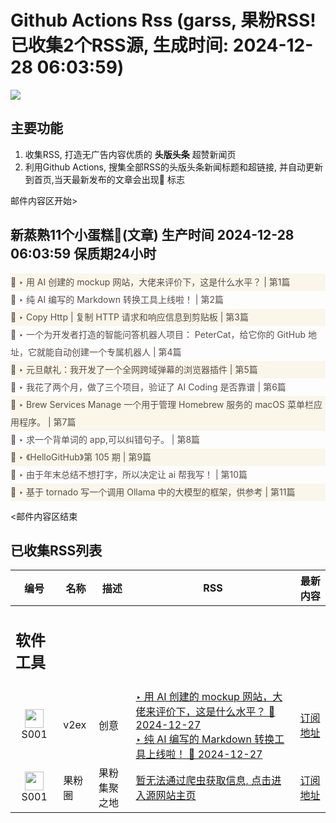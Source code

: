 # Github Actions Rss (garss, 果粉RSS! 已收集2个RSS源, 生成时间: 2024-12-28 06:03:59)

![](https://cdn.jsdelivr.net/gh/xinkeji/garss/_media/ga-rss.png)



## 主要功能
1. 收集RSS, 打造无广告内容优质的 **头版头条** 超赞新闻页
2. 利用Github Actions, 搜集全部RSS的头版头条新闻标题和超链接, 并自动更新到首页,当天最新发布的文章会出现🌈 标志

邮件内容区开始>
<h2>新蒸熟11个小蛋糕🍰(文章) 生产时间 2024-12-28 06:03:59 保质期24小时</h2>

<div style='line-height:3;background-color:#FAF6EA;' ><a href='https://www.v2ex.com/t/1100832#reply1' style="line-height:2;text-decoration:none;display:block;color:#584D49;">🌈 ‣ 用 AI 创建的 mockup 网站，大佬来评价下，这是什么水平？ | 第1篇</a></div><div style='line-height:3;' ><a href='https://www.v2ex.com/t/1100834#reply1' style="line-height:2;text-decoration:none;display:block;color:#584D49;">🌈 ‣ 纯 AI 编写的 Markdown 转换工具上线啦！ | 第2篇</a></div><div style='line-height:3;background-color:#FAF6EA;' ><a href='https://www.v2ex.com/t/1100814#reply7' style="line-height:2;text-decoration:none;display:block;color:#584D49;">🌈 ‣ Copy Http | 复制 HTTP 请求和响应信息到剪贴板 | 第3篇</a></div><div style='line-height:3;' ><a href='https://www.v2ex.com/t/1100717#reply11' style="line-height:2;text-decoration:none;display:block;color:#584D49;">🌈 ‣ 一个为开发者打造的智能问答机器人项目： PeterCat，给它你的 GitHub 地址，它就能自动创建一个专属机器人 | 第4篇</a></div><div style='line-height:3;background-color:#FAF6EA;' ><a href='https://www.v2ex.com/t/1100825#reply1' style="line-height:2;text-decoration:none;display:block;color:#584D49;">🌈 ‣ 元旦献礼：我开发了一个全网跨域弹幕的浏览器插件 | 第5篇</a></div><div style='line-height:3;' ><a href='https://www.v2ex.com/t/1100804#reply2' style="line-height:2;text-decoration:none;display:block;color:#584D49;">🌈 ‣ 我花了两个月，做了三个项目，验证了 AI Coding 是否靠谱 | 第6篇</a></div><div style='line-height:3;background-color:#FAF6EA;' ><a href='https://www.v2ex.com/t/1100816#reply0' style="line-height:2;text-decoration:none;display:block;color:#584D49;">🌈 ‣ Brew Services Manage 一个用于管理 Homebrew 服务的 macOS 菜单栏应用程序。 | 第7篇</a></div><div style='line-height:3;' ><a href='https://www.v2ex.com/t/1100772#reply2' style="line-height:2;text-decoration:none;display:block;color:#584D49;">🌈 ‣ 求一个背单词的 app,可以纠错句子。 | 第8篇</a></div><div style='line-height:3;background-color:#FAF6EA;' ><a href='https://www.v2ex.com/t/1100630#reply3' style="line-height:2;text-decoration:none;display:block;color:#584D49;">🌈 ‣ 《HelloGitHub》第 105 期 | 第9篇</a></div><div style='line-height:3;' ><a href='https://www.v2ex.com/t/1100631#reply1' style="line-height:2;text-decoration:none;display:block;color:#584D49;">🌈 ‣ 由于年末总结不想打字，所以决定让 ai 帮我写！ | 第10篇</a></div><div style='line-height:3;background-color:#FAF6EA;' ><a href='https://www.v2ex.com/t/1100721#reply0' style="line-height:2;text-decoration:none;display:block;color:#584D49;">🌈 ‣ 基于 tornado 写一个调用 Ollama 中的大模型的框架，供参考 | 第11篇</a></div>

<邮件内容区结束

## 已收集RSS列表

| 编号 | 名称 | 描述 | RSS | 最新内容 |
| --- | --- | --- | --- | --- |
| <h2 id="软件工具">软件工具</h2> |  |   |  |  |
| <div id="S001" style="text-align: center;"><img src="https://cdn.jsdelivr.net/gh/zhaoolee/garss/_media/favicon/S001.png" width="30px" style="width:30px;height: auto;"/><br><span>S001</span></div> | v2ex | 创意 | [‣ 用 AI 创建的 mockup 网站，大佬来评价下，这是什么水平？ 🌈 2024-12-27](https://www.v2ex.com/t/1100832#reply1)<br/>[‣ 纯 AI 编写的 Markdown 转换工具上线啦！ 🌈 2024-12-27](https://www.v2ex.com/t/1100834#reply1) | [订阅地址](https://www.v2ex.com/feed/tab/creative.xml) |
| <div id="S001" style="text-align: center;"><img src="https://cdn.jsdelivr.net/gh/zhaoolee/garss/_media/favicon/S001.png" width="30px" style="width:30px;height: auto;"/><br><span>S001</span></div> | 果粉圈 | 果粉集聚之地 | [暂无法通过爬虫获取信息, 点击进入源网站主页](https://g0f.cn) | [订阅地址](https://g0f.cn/rss.xml) |



